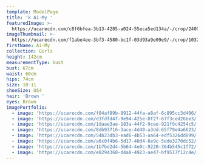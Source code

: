 ```yaml
---
template: ModelPage
title: 'k Ai-My '
featuredImage: >-
  https://ucarecdn.com/c8f6bfea-3b13-4285-a024-55eca5ed134a/-/crop/2400x1130/0,147/-/preview/
imageThumbnail: >-
  https://ucarecdn.com/f1abe4ee-3bf3-4580-bc1f-03d93a9e09e9/-/crop/1032x1422/704,0/-/preview/
firstName: Ai-My
collection: Girls
height: 142cm
measurementType: bust
bust: 67cm
waist: 60cm
hips: 74cm
size: 10-11
shoeSize: US4
hair: 'Brown '
eyes: Brown
imagePortfolio:
  - image: 'https://ucarecdn.com/f04af89b-8912-44fa-a8af-6c895cc3d406/'
  - image: 'https://ucarecdn.com/d3fdfd4f-9e94-425e-8f27-67f3ced26be3/'
  - image: 'https://ucarecdn.com/1daae3ae-183a-44f2-9cee-921f9c4254c5/'
  - image: 'https://ucarecdn.com/8db93716-3ace-4d40-a3dd-65f79e4a6623/'
  - image: 'https://ucarecdn.com/54b23db3-ead6-4b53-aa64-edf5326dd899/'
  - image: 'https://ucarecdn.com/a6c0f4b6-5d17-40d4-8e9c-5ede3270dc52/'
  - image: 'https://ucarecdn.com/1b7bd2d4-5b64-4e0c-9220-364b545c1f72/'
  - image: 'https://ucarecdn.com/e8294360-d4a8-4923-ae47-bf9517f12c4e/'
---
```


